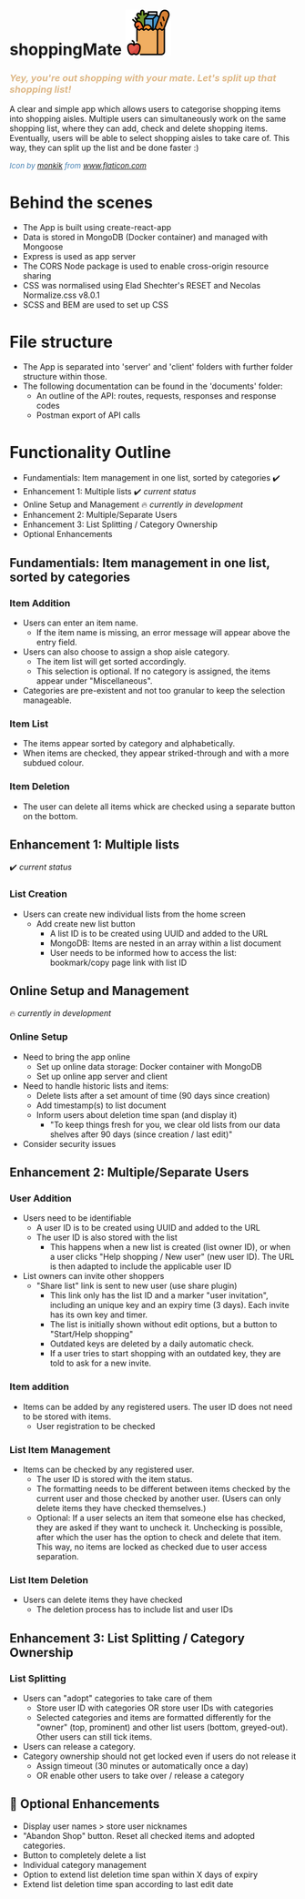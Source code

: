 # shoppingMate ![shopping bag icon](client/public/images/Logo80.png)

### <span style="color:BurlyWood"> _Yey, you're out shopping with your mate. Let's split up that shopping list!_  </span>

A clear and simple app which allows users to categorise shopping items into shopping aisles. Multiple users can simultaneously work on the same shopping list, where they can add, check and delete shopping items. 
Eventually, users will be able to select shopping aisles to take care of. This way, they can split up the list and be done faster :) 

<span style="color:SteelBlue;font-size:small"> _Icon by <a href="https://www.flaticon.com/authors/monkik" title="monkik">monkik</a> from <a href="https://www.flaticon.com/" title="Flaticon">www.flaticon.com</a>_ </span>

# Behind the scenes

- The App is built using create-react-app
- Data is stored in MongoDB (Docker container) and managed with Mongoose
- Express is used as app server
- The CORS Node package is used to enable cross-origin resource sharing
- CSS was normalised using Elad Shechter's RESET and Necolas Normalize.css v8.0.1
- SCSS and BEM are used to set up CSS


# File structure
- The App is separated into 'server' and 'client' folders with further folder structure within those.
- The following documentation can be found in the 'documents' folder:
  - An outline of the API: routes, requests, responses and response codes
  - Postman export of API calls

# Functionality Outline

- Fundamentials: Item management in one list, sorted by categories ✔️
- Enhancement 1: Multiple lists ✔️ _current status_
- Online Setup and Management 🔥 _currently in development_
- Enhancement 2: Multiple/Separate Users
- Enhancement 3: List Splitting / Category Ownership
- Optional Enhancements

## Fundamentials: Item management in one list, sorted by categories

### Item Addition
- Users can enter an item name. 
    - If the item name is missing, an error message will appear above the entry field. 
- Users can also choose to assign a shop aisle category. 
    - The item list will get sorted accordingly. 
    - This selection is optional. If no category is assigned, the items appear under "Miscellaneous". 
- Categories are pre-existent and not too granular to keep the selection manageable.

### Item List
- The items appear sorted by category and alphabetically. 
- When items are checked, they appear striked-through and with a more subdued colour. 

### Item Deletion
- The user can delete all items whick are checked using a separate button on the bottom.

## Enhancement 1: Multiple lists 
✔️ _current status_

### List Creation
- Users can create new individual lists from the home screen
  - Add create new list button
    - A list ID is to be created using UUID and added to the URL
    - MongoDB: Items are nested in an array within a list document
    - User needs to be informed how to access the list: bookmark/copy page link with list ID

## Online Setup and Management
🔥 _currently in development_

### Online Setup
- Need to bring the app online
  - Set up online data storage: Docker container with MongoDB
  - Set up online app server and client  
- Need to handle historic lists and items: 
  - Delete lists after a set amount of time (90 days since creation)
  - Add timestamp(s) to list document
  - Inform users about deletion time span (and display it)
    - "To keep things fresh for you, we clear old lists from our data shelves after 90 days (since creation / last edit)"
- Consider security issues

## Enhancement 2: Multiple/Separate Users

### User Addition
- Users need to be identifiable
  - A user ID is to be created using UUID and added to the URL
  - The user ID is also stored with the list
    - This happens when a new list is created (list owner ID), or when a user clicks "Help shopping / New user" (new user ID). The URL is then adapted to include the applicable user ID
- List owners can invite other shoppers 
  - "Share list" link is sent to new user (use share plugin)
    - This link only has the list ID and a marker "user invitation", including an unique key and an expiry time (3 days). Each invite has its own key and timer.
    - The list is initially shown without edit options, but a button to "Start/Help shopping"
    - Outdated keys are deleted by a daily automatic check.
    - If a user tries to start shopping with an outdated key, they are told to ask for a new invite.

### Item addition
- Items can be added by any registered users. The user ID does not need to be stored with items.
  - User registration to be checked

### List Item Management
- Items can be checked by any registered user.
  - The user ID is stored with the item status.
  - The formatting needs to be different between items checked by the current user and those checked by another user. (Users can only delete items they have checked themselves.) 
  - Optional: If a user selects an item that someone else has checked, they are asked if they want to uncheck it. Unchecking is possible, after which the user has the option to check and delete that item. This way, no items are locked as checked due to user access separation.

### List Item Deletion
- Users can delete items they have checked
  - The deletion process has to include list and user IDs

## Enhancement 3: List Splitting / Category Ownership

### List Splitting
- Users can "adopt" categories to take care of them
  - Store user ID with categories OR store user IDs with categories
  - Selected categories and items are formatted differently for the "owner" (top, prominent) and other list users (bottom, greyed-out). Other users can still tick items.
- Users can release a category. 
- Category ownership should not get locked even if users do not release it
  - Assign timeout (30 minutes or automatically once a day)
  - OR enable other users to take over / release a category

## 🍬 Optional Enhancements

- Display user names > store user nicknames
- "Abandon Shop" button. Reset all checked items and adopted categories. 
- Button to completely delete a list
- Individual category management
- Option to extend list deletion time span within X days of expiry
- Extend list deletion time span according to last edit date